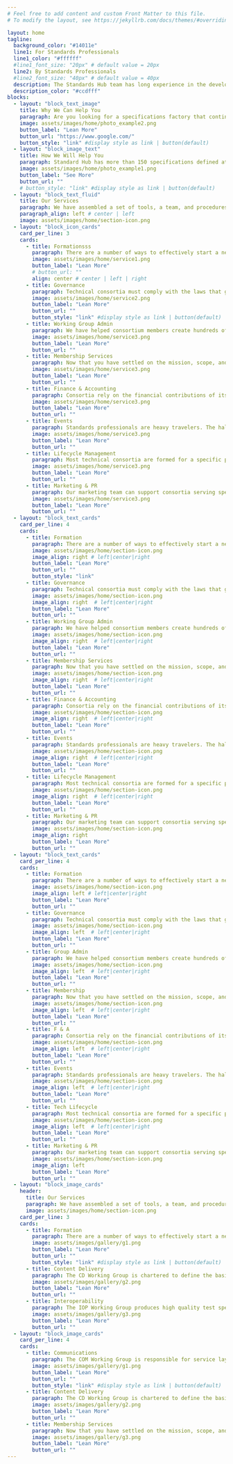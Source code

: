 ```yaml
---
# Feel free to add content and custom Front Matter to this file.
# To modify the layout, see https://jekyllrb.com/docs/themes/#overriding-theme-defaults

layout: home
tagline:
  background_color: "#14011e"
  line1: For Standards Professionals
  line1_color: "#ffffff"
  #line1_font_size: "20px" # default value = 20px
  line2: By Standards Professionals
  #line2_font_size: "40px" # default value = 40px
  description: The Standards Hub team has long experience in the development of Technical Standards and we know how to run successful consortia that create and implement meaningful Technical Specifications. We understand volunteer-led organizations - their governance and their technical, operational, financial, and legal requirements. We focus on keeping costs down, service levels up, and on helping your subject matter experts get to “yes” on the important matters of a successful specification.  We understand that when we do an exceptional job managing the operations of an organization, the Board of Directors and members can build successful standards.
  description_color: "#ccdfff"
blocks:
  - layout: "block_text_image"
    title: Why We Can Help You
    paragraph: Are you looking for a specifications factory that continually strives to optimize the delicate balance between the need for consensus and time to market through tools and simplified procedures, while empowering the people doing the work to complete a work item in the minimal amount of time. Markdown at [jekyllrb.com](https://jekyllrb.com/)
    image: assets/images/home/photo_example2.png
    button_label: "Lean More"
    button_url: "https://www.google.com/"
    button_style: "link" #display style as link | button(default)
  - layout: "block_image_text"
    title: How We Will Help You
    paragraph: Standard Hub has more than 150 specifications defined at the Open Mobile Alliance, IOT Smart Objects created at the IPSO Alliance, and developer tools  and resources that facilitate the development of products based on LightweightM2M (LwM2M), the IoT industry’s protocol for device management.
    image: assets/images/home/photo_example1.png
    button_label: "See More"
    button_url: ""
    # button_style: "link" #display style as link | button(default)
  - layout: "block_text_fluid"
    title: Our Services
    paragraph: We have assembled a set of tools, a team, and procedures that are well-suited to a small group of companies with a common interest to spin up a simple effort that results in a pre-standards body of work, as well as a large scale, well-funded project with aspirations of creating a worldwide standard. <br/><br/>We can guide you through the consortium lifecycle from formation to the ongoing governance, the technical collaboration, and the finance and administration. We consider ourselves a part of your team with a singular focus on the execution of your mission.  We manage all the core business functions, so you can concentrate on delivering the best possible specifications for your industry.
    paragraph_align: left # center | left
    image: assets/images/home/section-icon.png
  - layout: "block_icon_cards"
    card_per_line: 3
    cards:
      - title: Formationsss
        paragraph: There are a number of ways to effectively start a new technical standards project. We will guide you to the path that best fits your needs.
        image: assets/images/home/service1.png
        button_label: "Lean More"
        # button_url: ""
        align: center # center | left | right
      - title: Governance
        paragraph: Technical consortia must comply with the laws that govern non-profits and they should be governed neutrally for the benefit of all their stakeholders.
        image: assets/images/home/service2.png
        button_label: "Lean More"
        button_url: ""
        button_style: "link" #display style as link | button(default)
      - title: Working Group Admin
        paragraph: We have helped consortium members create hundreds of specifications.  Every effort is unique, but they have some common features.
        image: assets/images/home/service3.png
        button_label: "Lean More"
        button_url: ""
      - title: Membership Services
        paragraph: Now that you have settled on the mission, scope, and structure of your consortium, you need to connect with other stakeholders your industry.
        image: assets/images/home/service3.png
        button_label: "Lean More"
        button_url: ""
      - title: Finance & Accounting
        paragraph: Consortia rely on the financial contributions of its members.  This requires invoicing, collections, and tax filings.
        image: assets/images/home/service3.png
        button_label: "Lean More"
        button_url: ""
      - title: Events
        paragraph: Standards professionals are heavy travelers. The hallways of standards meetings often create some of the best breakthroughs.
        image: assets/images/home/service3.png
        button_label: "Lean More"
        button_url: ""
      - title: Lifecycle Management
        paragraph: Most technical consortia are formed for a specific purpose.  But over time, their mission changes and may be considered complete.
        image: assets/images/home/service3.png
        button_label: "Lean More"
        button_url: ""
      - title: Marketing & PR
        paragraph: Our marketing team can support consortia serving specific needs for a small group, as well as those tackling big issues with complex components.
        image: assets/images/home/service3.png
        button_label: "Lean More"
        button_url: ""
  - layout: "block_text_cards"
    card_per_line: 4
    cards:
      - title: Formation
        paragraph: There are a number of ways to effectively start a new technical standards project. We will guide you to the path that best fits your needs.
        image: assets/images/home/section-icon.png
        image_align: right # left|center|right
        button_label: "Lean More"
        button_url: ""
        button_style: "link"
      - title: Governance
        paragraph: Technical consortia must comply with the laws that govern non-profits and they should be governed neutrally for the benefit of all their stakeholders.
        image: assets/images/home/section-icon.png
        image_align: right  # left|center|right
        button_label: "Lean More"
        button_url: ""
      - title: Working Group Admin
        paragraph: We have helped consortium members create hundreds of specifications.  Every effort is unique, but they have some common features.
        image: assets/images/home/section-icon.png
        image_align: right  # left|center|right
        button_label: "Lean More"
        button_url: ""
      - title: Membership Services
        paragraph: Now that you have settled on the mission, scope, and structure of your consortium, you need to connect with other stakeholders your industry.
        image: assets/images/home/section-icon.png
        image_align: right  # left|center|right
        button_label: "Lean More"
        button_url: ""
      - title: Finance & Accounting
        paragraph: Consortia rely on the financial contributions of its members.  This requires invoicing, collections, and tax filings.
        image: assets/images/home/section-icon.png
        image_align: right  # left|center|right
        button_label: "Lean More"
        button_url: ""
      - title: Events
        paragraph: Standards professionals are heavy travelers. The hallways of standards meetings often create some of the best breakthroughs.
        image: assets/images/home/section-icon.png
        image_align: right  # left|center|right
        button_label: "Lean More"
        button_url: ""
      - title: Lifecycle Management
        paragraph: Most technical consortia are formed for a specific purpose.  But over time, their mission changes and may be considered complete.
        image: assets/images/home/section-icon.png
        image_align: right  # left|center|right
        button_label: "Lean More"
        button_url: ""
      - title: Marketing & PR
        paragraph: Our marketing team can support consortia serving specific needs for a small group, as well as those tackling big issues with complex components.
        image: assets/images/home/section-icon.png
        image_align: right 
        button_label: "Lean More"
        button_url: ""
  - layout: "block_text_cards"
    card_per_line: 4
    cards:
      - title: Formation
        paragraph: There are a number of ways to effectively start a new technical standards project. We will guide you to the path that best fits your needs.
        image: assets/images/home/section-icon.png
        image_align: left # left|center|right
        button_label: "Lean More"
        button_url: ""
      - title: Governance
        paragraph: Technical consortia must comply with the laws that govern non-profits and they should be governed neutrally for the benefit of all their stakeholders.
        image: assets/images/home/section-icon.png
        image_align: left  # left|center|right
        button_label: "Lean More"
        button_url: ""
      - title: Group Admin
        paragraph: We have helped consortium members create hundreds of specifications.  Every effort is unique, but they have some common features.
        image: assets/images/home/section-icon.png
        image_align: left  # left|center|right
        button_label: "Lean More"
        button_url: ""
      - title: Membership
        paragraph: Now that you have settled on the mission, scope, and structure of your consortium, you need to connect with other stakeholders your industry.
        image: assets/images/home/section-icon.png
        image_align: left  # left|center|right
        button_label: "Lean More"
        button_url: ""
      - title: F & A
        paragraph: Consortia rely on the financial contributions of its members.  This requires invoicing, collections, and tax filings.
        image: assets/images/home/section-icon.png
        image_align: left  # left|center|right
        button_label: "Lean More"
        button_url: ""
      - title: Events
        paragraph: Standards professionals are heavy travelers. The hallways of standards meetings often create some of the best breakthroughs.
        image: assets/images/home/section-icon.png
        image_align: left  # left|center|right
        button_label: "Lean More"
        button_url: ""
      - title: Tech Lifecycle
        paragraph: Most technical consortia are formed for a specific purpose.  But over time, their mission changes and may be considered complete.
        image: assets/images/home/section-icon.png
        image_align: left  # left|center|right
        button_label: "Lean More"
        button_url: ""
      - title: Marketing & PR
        paragraph: Our marketing team can support consortia serving specific needs for a small group, as well as those tackling big issues with complex components.
        image: assets/images/home/section-icon.png
        image_align: left 
        button_label: "Lean More"
        button_url: ""
  - layout: "block_image_cards"
    header:
      title: Our Services
      paragraph: We have assembled a set of tools, a team, and procedures that are well-suited to a small group of companies with a common interest to spin up a simple effort that results in a pre-standards body of work, as well as a large scale, well-funded project with aspirations of creating a worldwide standard. We can guide you through the consortium lifecycle from formation to the ongoing governance, the technical collaboration, and the finance and administration. We consider ourselves a part of your team with a singular focus on the execution of your mission.  We manage all the core business functions, so you can concentrate on delivering the best possible specifications for your industry.
      image: assets/images/home/section-icon.png
    card_per_line: 3
    cards:
      - title: Formation
        paragraph: There are a number of ways to effectively start a new technical standards project. We will guide you to the path that best fits your needs.
        image: assets/images/gallery/g1.png
        button_label: "Lean More"
        button_url: ""
        button_style: "link" #display style as link | button(default)
      - title: Content Delivery
        paragraph: The CD Working Group is chartered to define the basic delivery mechanisms, bi-directional exchange mechanisms, and the processing of key content formats, including the semantics and user agents, behavior and programming interfaces.
        image: assets/images/gallery/g2.png
        button_label: "Lean More"
        button_url: ""
      - title: Interoperability
        paragraph: The IOP Working Group produces high quality test specifications, facilitating testing of implementations of OMA SpecWorks specifications and, in some cases, producing TTCN test code for the validation of specifications.
        image: assets/images/gallery/g3.png
        button_label: "Lean More"
        button_url: ""
  - layout: "block_image_cards"
    card_per_line: 4
    cards:
      - title: Communications
        paragraph: The COM Working Group is responsible for service layer standardization of communications related technologies, including areas such as Messaging, Push-to-talk over Cellular, Presence, Contact Information and Spam Reporting.
        image: assets/images/gallery/g1.png
        button_label: "Lean More"
        button_url: ""
        button_style: "link" #display style as link | button(default)
      - title: Content Delivery
        paragraph: The CD Working Group is chartered to define the basic delivery mechanisms, bi-directional exchange mechanisms, and the processing of key content formats, including the semantics and user agents, behavior and programming interfaces.
        image: assets/images/gallery/g2.png
        button_label: "Lean More"
        button_url: ""
      - title: Membership Services
        paragraph: Now that you have settled on the mission, scope, and structure of your consortium, you need to connect with other stakeholders your industry.
        image: assets/images/gallery/g3.png
        button_label: "Lean More"
        button_url: ""
---
```

